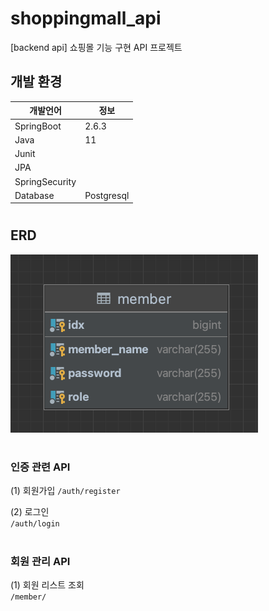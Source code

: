 # shoppingmall_api
[backend api] 쇼핑몰 기능 구현 API 프로젝트  

## 개발 환경 
| 개발언어           | 정보            |  
|----------------|---------------|  
| SpringBoot     | 2.6.3 |   
| Java           | 11    |   
| Junit          |               |   
| JPA            |               |   
| SpringSecurity |               |   
| Database       | Postgresql    |   
#
## ERD
![IMAGES](/img.png)
#
### 인증 관련 API
(1) 회원가입 
`/auth/register`

(2) 로그인   
`/auth/login`
#
### 회원 관리 API
(1) 회원 리스트 조회   
`/member/`